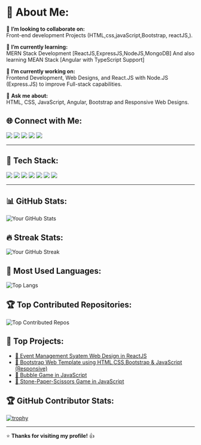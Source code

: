 <h1 align="left">💫 About Me:</h1>


🤝 **I’m looking to collaborate on:**  
Front-end development Projects (HTML,css,javaScript,Bootstrap, reactJS,).


🌱 **I’m currently learning:**  
MERN Stack Development [ReactJS,ExpressJS,NodeJS,MongoDB] And also learning MEAN Stack [Angular with TypeScript Support]


🔭 **I’m currently working on:**  
Frontend Development, Web Designs, and React.JS with Node.JS (Express.JS) to improve Full-stack capabilities. 


💬 **Ask me about:**  
HTML, CSS, JavaScript, Angular, Bootstrap and Responsive Web Designs. 



## 🌐 Connect with Me:

<p align="left">
  <a href="mailto:vivekshukla8091@gmail.com"><img src="https://img.shields.io/badge/Email-D14836?style=for-the-badge&logo=gmail&logoColor=white"></a>
  <a href="https://www.linkedin.com/in/vivek-shukla-b26966276/" target="_blank"><img src="https://img.shields.io/badge/LinkedIn-0077B5?style=for-the-badge&logo=linkedin&logoColor=white"></a>
  <a href="https://github.com/vivek8091" target="_blank"><img src="https://img.shields.io/badge/GitHub-181717?style=for-the-badge&logo=github&logoColor=white"></a>
  <a href="https://www.instagram.com/vivek_shukla_9901/" target="_blank"><img src="https://img.shields.io/badge/Instagram-E4405F?style=for-the-badge&logo=instagram&logoColor=white"></a>
  <a href="https://x.com/vivek_shuk10984" target="_blank"><img src="https://img.shields.io/badge/Twitter-1DA1F2?style=for-the-badge&logo=twitter&logoColor=white"></a>
</p>

---

## 📌 Tech Stack:

<p align="left">
  <img src="https://img.shields.io/badge/JavaScript-F7DF1E?style=for-the-badge&logo=javascript&logoColor=black">
  <img src="https://img.shields.io/badge/React-61DAFB?style=for-the-badge&logo=react&logoColor=black">
  <img src="https://img.shields.io/badge/Angular-DD0031?style=for-the-badge&logo=angular&logoColor=white">
  <img src="https://img.shields.io/badge/HTML5-E34F26?style=for-the-badge&logo=html5&logoColor=white">
  <img src="https://img.shields.io/badge/CSS3-1572B6?style=for-the-badge&logo=css3&logoColor=white">
  <img src="https://img.shields.io/badge/Bootstrap-7952B3?style=for-the-badge&logo=bootstrap&logoColor=white">
  <img src="https://img.shields.io/badge/Node.js-43853D?style=for-the-badge&logo=node.js&logoColor=green">
</p>

---

## 📊 GitHub Stats:
![Your GitHub Stats](https://github-readme-stats.vercel.app/api?username=vivek8091&show_icons=true&theme=dark&hide_border=true)

## 🔥 Streak Stats:
![Your GitHub Streak](https://streak-stats.demolab.com?user=vivek8091&theme=dark&hide_border=true)

## 🚀 Most Used Languages:
![Top Langs](https://github-readme-stats.vercel.app/api/top-langs/?username=vivek8091&layout=compact&theme=dark&hide_border=true)

## 🏆 Top Contributed Repositories:
![Top Contributed Repos](https://github-profile-summary-cards.vercel.app/api/cards/repos-per-language?username=vivek8091&theme=dark&hide_border=true)

## 🚀 Top Projects:
- [🔗 Event Management Syatem Web Design in ReactJS](https://github.com/vivek8091/Event-management-System-in-React-js)
- [🔗 Bootstrap Web Template using HTML,CSS,Bootstrap & JavaScript (Responsive)](https://github.com/vivek8091/Bootstrap-resonsive-template-2--append-bootstrap-)
- [🔗 Bubble Game in JavaScript](https://github.com/vivek8091/Bubble-Game-Using-JavaScript)
- [🔗 Stone-Paper-Scissors Game in JavaScript](https://github.com/vivek8091/StonePaperScissors)

## 🏆 GitHub Contributor Stats:
[![trophy](https://github-profile-trophy.vercel.app/?username=vivek8091&rank=S,A,B&theme=darkhub)](https://github.com/ryo-ma/github-profile-trophy)



---

⭐️ **Thanks for visiting my profile!** 👍

